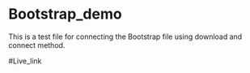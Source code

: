 # Bootstrap_demo
This is a test file for connecting the Bootstrap file using download and connect method.

#Live_link


